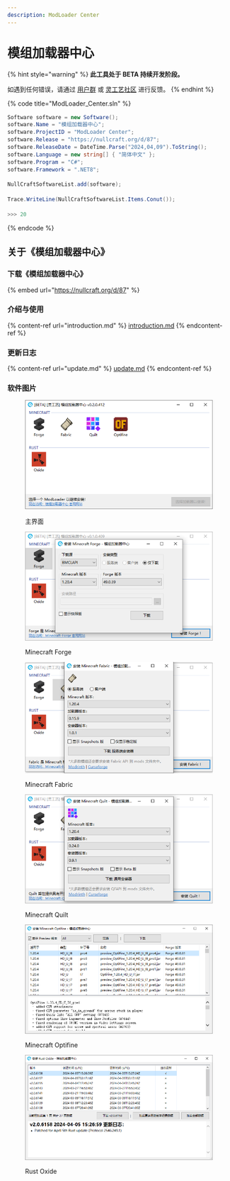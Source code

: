 ```yaml
---
description: ModLoader Center
---
```


# 模组加载器中心

{% hint style="warning" %}
**此工具处于 BETA 持续开发阶段。**

如遇到任何错误，请通过 [用户群](https://jq.qq.com/?\_wv=1027\&k=A9YzWvbS) 或 [灵工艺社区](https://nullcraft.org/t/feedback) 进行反馈。
{% endhint %}

{% code title="ModLoader_Center.sln" %}
```csharp
Software software = new Software();
software.Name = "模组加载器中心";
software.ProjectID = "ModLoader Center";
software.Release = "https://nullcraft.org/d/87";
software.ReleaseDate = DateTime.Parse("2024,04,09").ToString();
software.Language = new string[] { "简体中文" };
software.Program = "C#";
software.Framework = ".NET8";

NullCraftSoftwareList.add(software);

Trace.WriteLine(NullCraftSoftwareList.Items.Conut());

>>> 20
```
{% endcode %}

## 关于《模组加载器中心》

### 下载《模组加载器中心》

{% embed url="https://nullcraft.org/d/87" %}

### 介绍与使用

{% content-ref url="introduction.md" %}
[introduction.md](introduction.md)
{% endcontent-ref %}

### 更新日志

{% content-ref url="update.md" %}
[update.md](update.md)
{% endcontent-ref %}

### 软件图片

<figure><img src="../../.gitbook/assets/modloader_center_home.png" alt=""><figcaption><p>主界面</p></figcaption></figure>

<figure><img src="../../.gitbook/assets/modloader_center_minecraft_forge.png" alt=""><figcaption><p>Minecraft Forge</p></figcaption></figure>

<figure><img src="../../.gitbook/assets/modloader_center_minecraft_fabric.png" alt=""><figcaption><p>Minecraft Fabric</p></figcaption></figure>

<figure><img src="../../.gitbook/assets/modloader_center_minecraft_quilt.png" alt=""><figcaption><p>Minecraft Quilt</p></figcaption></figure>

<figure><img src="../../.gitbook/assets/modloader_center_minecraft_optifine.png" alt=""><figcaption><p>Minecraft Optifine</p></figcaption></figure>

<figure><img src="../../.gitbook/assets/modloader_center_rust_oxide.png" alt=""><figcaption><p>Rust Oxide</p></figcaption></figure>

